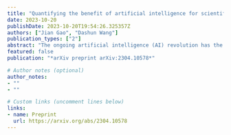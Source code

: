 ```yaml
---
title: "Quantifying the benefit of artificial intelligence for scientific research"
date: 2023-10-20
publishDate: 2023-10-20T19:54:26.325357Z
authors: ["Jian Gao", "Dashun Wang"]
publication_types: ["2"]
abstract: "The ongoing artificial intelligence (AI) revolution has the potential to change almost every line of work. As AI capabilities continue to improve in accuracy, robustness, and reach, AI may outperform and even replace human experts across many valuable tasks. Despite enormous efforts devoted to understanding AI's impact on labor and the economy and its recent success in accelerating scientific discovery and progress, we lack a systematic understanding of how advances in AI may benefit scientific research across disciplines and fields. Here we develop a measurement framework to estimate both the direct use of AI and the potential benefit of AI in scientific research by applying natural language processing techniques to 87.6 million publications and 7.1 million patents. We find that the use of AI in research appears widespread throughout the sciences, growing especially rapidly since 2015, and papers that use AI exhibit an impact premium, more likely to be highly cited both within and outside their disciplines. While almost every discipline contains some subfields that benefit substantially from AI, analyzing 4.6 million course syllabi across various educational disciplines, we find a systematic misalignment between the education of AI and its impact on research, suggesting the supply of AI talents in scientific disciplines is not commensurate with AI research demands. Lastly, examining who benefits from AI within the scientific workforce, we find that disciplines with a higher proportion of women or black scientists tend to be associated with less benefit, suggesting that AI's growing impact on research may further exacerbate existing inequalities in science. As the connection between AI and scientific research deepens, our findings may have an increasing value, with important implications for the equity and sustainability of the research enterprise."
featured: false
publication: "*arXiv preprint arXiv:2304.10578*"

# Author notes (optional)
author_notes:
- ""
- ""

# Custom links (uncomment lines below)
links:
- name: Preprint
  url: https://arxiv.org/abs/2304.10578
---
```


